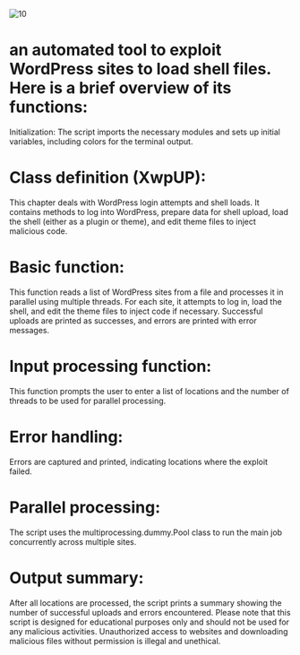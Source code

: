 ![10](https://github.com/0x3f3c/xmlrpc-up/assets/154844497/de24370d-b63a-4ea3-b695-c81aa8a0bd3c)


<h1> an automated tool to exploit WordPress sites to load shell files. Here is a brief overview of its functions: </h1>

Initialization: The script imports the necessary modules and sets up initial variables, including colors for the terminal output.


<h1> Class definition (XwpUP):</h1>

This chapter deals with WordPress login attempts and shell loads.
It contains methods to log into WordPress, prepare data for shell upload, load the shell (either as a plugin or theme), and edit theme files to inject malicious code.
<h1> Basic function: </h1>

This function reads a list of WordPress sites from a file and processes it in parallel using multiple threads.
For each site, it attempts to log in, load the shell, and edit the theme files to inject code if necessary.
Successful uploads are printed as successes, and errors are printed with error messages.
<h1> Input processing function:</h1>

This function prompts the user to enter a list of locations and the number of threads to be used for parallel processing.
<h1> Error handling: </h1>

Errors are captured and printed, indicating locations where the exploit failed.
<h1> Parallel processing: </h1>

The script uses the multiprocessing.dummy.Pool class to run the main job concurrently across multiple sites.
<h1> Output summary: </h1>

After all locations are processed, the script prints a summary showing the number of successful uploads and errors encountered.
Please note that this script is designed for educational purposes only and should not be used for any malicious activities. Unauthorized access to websites and downloading malicious files without permission is illegal and unethical.
